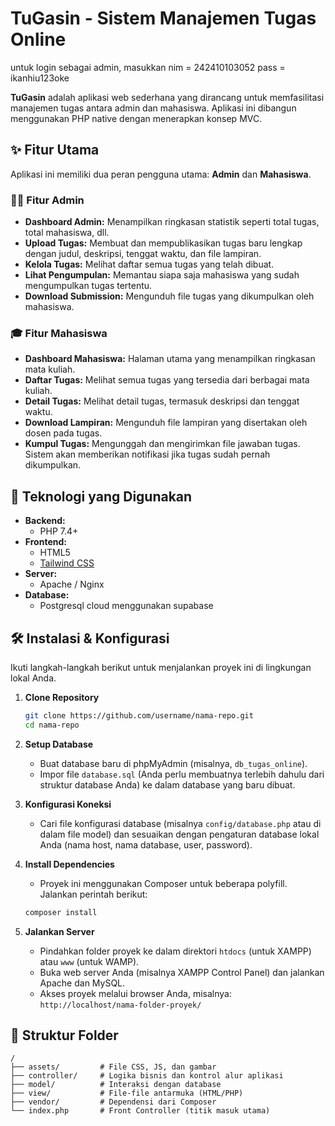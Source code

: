 # TuGasin - Sistem Manajemen Tugas Online

untuk login sebagai admin, masukkan
nim = 242410103052
pass = ikanhiu123oke

**TuGasin** adalah aplikasi web sederhana yang dirancang untuk memfasilitasi manajemen tugas antara admin dan mahasiswa. Aplikasi ini dibangun menggunakan PHP native dengan menerapkan konsep MVC.

## ✨ Fitur Utama

Aplikasi ini memiliki dua peran pengguna utama: **Admin** dan **Mahasiswa**.

### 👨‍🏫 Fitur Admin

- **Dashboard Admin:** Menampilkan ringkasan statistik seperti total tugas, total mahasiswa, dll.
- **Upload Tugas:** Membuat dan mempublikasikan tugas baru lengkap dengan judul, deskripsi, tenggat waktu, dan file lampiran.
- **Kelola Tugas:** Melihat daftar semua tugas yang telah dibuat.
- **Lihat Pengumpulan:** Memantau siapa saja mahasiswa yang sudah mengumpulkan tugas tertentu.
- **Download Submission:** Mengunduh file tugas yang dikumpulkan oleh mahasiswa.

### 🎓 Fitur Mahasiswa

- **Dashboard Mahasiswa:** Halaman utama yang menampilkan ringkasan mata kuliah.
- **Daftar Tugas:** Melihat semua tugas yang tersedia dari berbagai mata kuliah.
- **Detail Tugas:** Melihat detail tugas, termasuk deskripsi dan tenggat waktu.
- **Download Lampiran:** Mengunduh file lampiran yang disertakan oleh dosen pada tugas.
- **Kumpul Tugas:** Mengunggah dan mengirimkan file jawaban tugas. Sistem akan memberikan notifikasi jika tugas sudah pernah dikumpulkan.

## 🚀 Teknologi yang Digunakan

- **Backend:**
  - PHP 7.4+
- **Frontend:**
  - HTML5
  - [Tailwind CSS](https://tailwindcss.com/)
- **Server:**
  - Apache / Nginx 
- **Database:**
  - Postgresql cloud menggunakan supabase

## 🛠️ Instalasi & Konfigurasi

Ikuti langkah-langkah berikut untuk menjalankan proyek ini di lingkungan lokal Anda.

1.  **Clone Repository**
    ```bash
    git clone https://github.com/username/nama-repo.git
    cd nama-repo
    ```

2.  **Setup Database**
    - Buat database baru di phpMyAdmin (misalnya, `db_tugas_online`).
    - Impor file `database.sql` (Anda perlu membuatnya terlebih dahulu dari struktur database Anda) ke dalam database yang baru dibuat.

3.  **Konfigurasi Koneksi**
    - Cari file konfigurasi database (misalnya `config/database.php` atau di dalam file model) dan sesuaikan dengan pengaturan database lokal Anda (nama host, nama database, user, password).

4.  **Install Dependencies**
    - Proyek ini menggunakan Composer untuk beberapa polyfill. Jalankan perintah berikut:
    ```bash
    composer install
    ```

5.  **Jalankan Server**
    - Pindahkan folder proyek ke dalam direktori `htdocs` (untuk XAMPP) atau `www` (untuk WAMP).
    - Buka web server Anda (misalnya XAMPP Control Panel) dan jalankan Apache dan MySQL.
    - Akses proyek melalui browser Anda, misalnya: `http://localhost/nama-folder-proyek/`

## 📂 Struktur Folder

```
/
├── assets/         # File CSS, JS, dan gambar
├── controller/     # Logika bisnis dan kontrol alur aplikasi
├── model/          # Interaksi dengan database
├── view/           # File-file antarmuka (HTML/PHP)
├── vendor/         # Dependensi dari Composer
└── index.php       # Front Controller (titik masuk utama)
```

